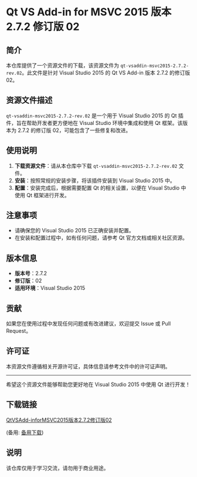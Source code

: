 # Qt VS Add-in for MSVC 2015 版本 2.7.2 修订版 02

## 简介

本仓库提供了一个资源文件的下载，该资源文件为 `qt-vsaddin-msvc2015-2.7.2-rev.02`。此文件是针对 Visual Studio 2015 的 Qt VS Add-in 版本 2.7.2 的修订版 02。

## 资源文件描述

`qt-vsaddin-msvc2015-2.7.2-rev.02` 是一个用于 Visual Studio 2015 的 Qt 插件，旨在帮助开发者更方便地在 Visual Studio 环境中集成和使用 Qt 框架。该版本为 2.7.2 的修订版 02，可能包含了一些修复和改进。

## 使用说明

1. **下载资源文件**：请从本仓库中下载 `qt-vsaddin-msvc2015-2.7.2-rev.02` 文件。
2. **安装**：按照常规的安装步骤，将该插件安装到 Visual Studio 2015 中。
3. **配置**：安装完成后，根据需要配置 Qt 的相关设置，以便在 Visual Studio 中使用 Qt 框架进行开发。

## 注意事项

- 请确保您的 Visual Studio 2015 已正确安装并配置。
- 在安装和配置过程中，如有任何问题，请参考 Qt 官方文档或相关社区资源。

## 版本信息

- **版本号**：2.7.2
- **修订版**：02
- **适用环境**：Visual Studio 2015

## 贡献

如果您在使用过程中发现任何问题或有改进建议，欢迎提交 Issue 或 Pull Request。

## 许可证

本资源文件遵循相关开源许可证，具体信息请参考文件中的许可证声明。

---

希望这个资源文件能够帮助您更好地在 Visual Studio 2015 中使用 Qt 进行开发！

## 下载链接
[QtVSAdd-inforMSVC2015版本2.7.2修订版02](https://pan.quark.cn/s/44456608ad47) 

(备用: [备用下载](https://pan.baidu.com/s/1Jzgf2jfhZUfJ0U3zUKXohA?pwd=y4mr))

## 说明

该仓库仅用于学习交流，请勿用于商业用途。
